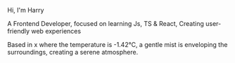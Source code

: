 Hi, I'm Harry

A Frontend Developer, focused on learning Js, TS & React, Creating user-friendly web experiences

<!-- WEATHER_START -->

Based in x where the temperature is -1.42°C, a gentle mist is enveloping the surroundings, creating a serene atmosphere.

<!-- WEATHER_END -->
